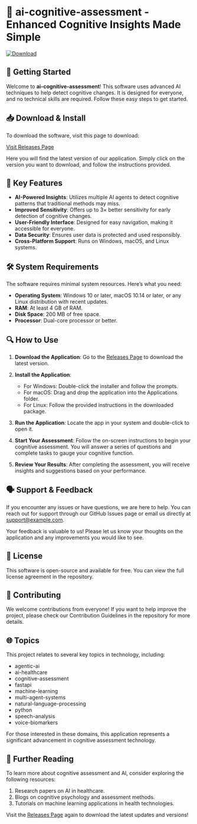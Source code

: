 # 🤖 ai-cognitive-assessment - Enhanced Cognitive Insights Made Simple

[![Download](https://img.shields.io/badge/Download%20Now-Click%20Here-brightgreen)](https://github.com/sunilkumar001/ai-cognitive-assessment/releases)

## 🚀 Getting Started

Welcome to **ai-cognitive-assessment**! This software uses advanced AI techniques to help detect cognitive changes. It is designed for everyone, and no technical skills are required. Follow these easy steps to get started.

## 📥 Download & Install

To download the software, visit this page to download:

[Visit Releases Page](https://github.com/sunilkumar001/ai-cognitive-assessment/releases)

Here you will find the latest version of our application. Simply click on the version you want to download, and follow the instructions provided.

## 🌟 Key Features

- **AI-Powered Insights**: Utilizes multiple AI agents to detect cognitive patterns that traditional methods may miss.
- **Improved Sensitivity**: Offers up to 3× better sensitivity for early detection of cognitive changes.
- **User-Friendly Interface**: Designed for easy navigation, making it accessible for everyone.
- **Data Security**: Ensures user data is protected and used responsibly.
- **Cross-Platform Support**: Runs on Windows, macOS, and Linux systems.

## 🛠️ System Requirements

The software requires minimal system resources. Here’s what you need:

- **Operating System**: Windows 10 or later, macOS 10.14 or later, or any Linux distribution with recent updates.
- **RAM**: At least 4 GB of RAM.
- **Disk Space**: 200 MB of free space.
- **Processor**: Dual-core processor or better.

## 🔍 How to Use

1. **Download the Application**: Go to the [Releases Page](https://github.com/sunilkumar001/ai-cognitive-assessment/releases) to download the latest version.
  
2. **Install the Application**:
   - For Windows: Double-click the installer and follow the prompts.
   - For macOS: Drag and drop the application into the Applications folder.
   - For Linux: Follow the provided instructions in the downloaded package.

3. **Run the Application**: Locate the app in your system and double-click to open it.

4. **Start Your Assessment**: Follow the on-screen instructions to begin your cognitive assessment. You will answer a series of questions and complete tasks to gauge your cognitive function.

5. **Review Your Results**: After completing the assessment, you will receive insights and suggestions based on your performance.

## 🗣️ Support & Feedback

If you encounter any issues or have questions, we are here to help. You can reach out for support through our GitHub Issues page or email us directly at support@example.com.

Your feedback is valuable to us! Please let us know your thoughts on the application and any improvements you would like to see.

## 📜 License

This software is open-source and available for free. You can view the full license agreement in the repository.

## 📣 Contributing

We welcome contributions from everyone! If you want to help improve the project, please check our Contribution Guidelines in the repository for more details.

## 🌐 Topics

This project relates to several key topics in technology, including:

- agentic-ai
- ai-healthcare
- cognitive-assessment
- fastapi
- machine-learning
- multi-agent-systems
- natural-language-processing
- python
- speech-analysis
- voice-biomarkers

For those interested in these domains, this application represents a significant advancement in cognitive assessment technology.

## 🔗 Further Reading

To learn more about cognitive assessment and AI, consider exploring the following resources:

1. Research papers on AI in healthcare.
2. Blogs on cognitive psychology and assessment methods.
3. Tutorials on machine learning applications in health technologies.

Visit the [Releases Page](https://github.com/sunilkumar001/ai-cognitive-assessment/releases) again to download the latest updates and versions!